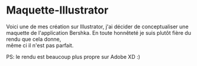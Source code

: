 # Maquette-Illustrator

Voici une de mes création sur Illustrator, j'ai décider de conceptualiser une maquette de l'application Bershka. En toute honnêteté je suis plutôt fière du rendu que cela donne,  
même ci il n'est pas parfait.

PS: le rendu est beaucoup plus propre sur Adobe XD :)
